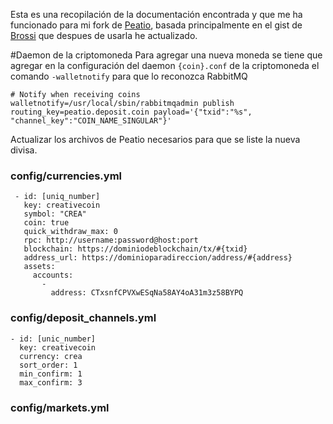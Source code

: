 Esta es una recopilación de la documentación encontrada y que me ha funcionado para mi fork de [Peatio](https://github.com/ShadowMyst/peatio), basada principalmente en el gist de [Brossi](https://gist.github.com/brossi/175f60bd1dc4f99f9373) que despues de usarla he actualizado.

#Daemon de la criptomoneda
Para agregar una nueva moneda se tiene que agregar en la configuración del daemon `{coin}.conf` de la criptomoneda el comando `-walletnotify` para que lo reconozca RabbitMQ

```
# Notify when receiving coins
walletnotify=/usr/local/sbin/rabbitmqadmin publish routing_key=peatio.deposit.coin payload='{"txid":"%s", "channel_key":"COIN_NAME_SINGULAR"}'
```
Actualizar los archivos de Peatio necesarios para que se liste la nueva divisa.

### config/currencies.yml
```
 - id: [uniq_number]
   key: creativecoin
   symbol: "CREA"
   coin: true
   quick_withdraw_max: 0
   rpc: http://username:password@host:port
   blockchain: https://dominiodeblockchain/tx/#{txid}
   address_url: https://dominioparadireccion/address/#{address}
   assets:
     accounts:
       -
         address: CTxsnfCPVXwESqNa58AY4oA31m3z58BYPQ
```
### config/deposit_channels.yml
```
- id: [unic_number]
  key: creativecoin
  currency: crea
  sort_order: 1
  min_confirm: 1
  max_confirm: 3
```
### config/markets.yml
